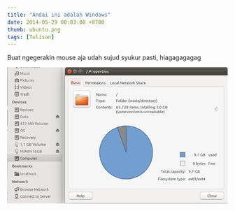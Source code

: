```yaml
---
title: "Andai ini adalah Windows"
date: 2014-05-29 00:03:08 +0700
thumb: ubuntu.png
tags: [Tulisan]
---
```

Buat ngegerakin mouse aja udah sujud syukur pasti, hiagagagagag

![An unsual picture](/src/assets/uploads/ubuntu.png)
